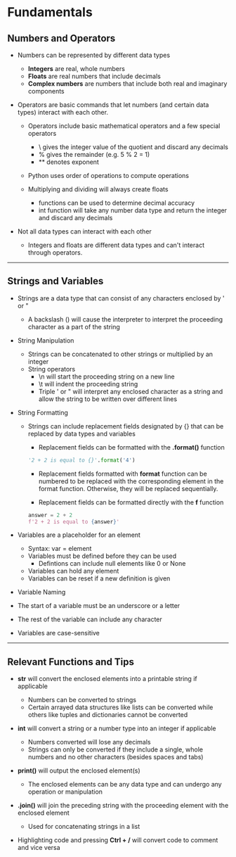 # Fundamentals

## Numbers and Operators

- Numbers can be represented by different data types
  - **Integers** are real, whole numbers
  - **Floats** are real numbers that include decimals
  - **Complex numbers** are numbers that include both real and imaginary components

- Operators are basic commands that let numbers (and certain data types) interact with each other.
  - Operators include basic mathematical operators and a few special operators
    - \\ gives the integer value of the quotient and discard any decimals
    - % gives the remainder (e.g. 5 % 2 = 1)
    - ** denotes exponent
    
  - Python uses order of operations to compute operations
  - Multiplying and dividing will always create floats
    - functions can be used to determine decimal accuracy
    - int function will take any number data type and return the integer and discard any decimals

- Not all data types can interact with each other
  - Integers and floats are different data types and can't interact through operators.

---

## Strings and Variables

- Strings are a data type that can consist of any characters enclosed by ' or "
  - A backslash (\) will cause the interpreter to interpret the proceeding character as a part of the string
  
- String Manipulation
  - Strings can be concatenated to other strings or multiplied by an integer
  - String operators
    - \n will start the proceeding string on a new line
    - \t will indent the proceeding string
    - Triple ' or " will interpret any enclosed character as a string and allow the string to be written over different lines
    
- String Formatting
  - Strings can include replacement fields designated by {} that can be replaced by data types and variables
    - Replacement fields can be formatted with the **.format()** function
    
    ```python
    '2 + 2 is equal to {}'.format('4')
    ```
    
    - Replacement fields formatted with **format** function can be numbered to be replaced with the corresponding element in the format function.  Otherwise, they will be replaced sequentially.
    
    - Replacement fields can be formatted directly with the **f** function
    
    ```python
    answer = 2 + 2
    f'2 + 2 is equal to {answer}'
    ```

- Variables are a placeholder for an element
  - Syntax: var = element
  - Variables must be defined before they can be used
    - Defintions can include null elements like 0 or None
  - Variables can hold any element
  - Variables can be reset if a new definition is given
 
 - Variable Naming
  - The start of a variable must be an underscore or a letter
  - The rest of the variable can include any character
  - Variables are case-sensitive

---

## Relevant Functions and Tips

- **str** will convert the enclosed elements into a printable string if applicable
  - Numbers can be converted to strings
  - Certain arrayed data structures like lists can be converted while others like tuples and dictionaries cannot be converted

- **int** will convert a string or a number type into an integer if applicable
  - Numbers converted will lose any decimals
  - Strings can only be converted if they include a single, whole numbers and no other characters (besides spaces and tabs)
  
- **print()** will output the enclosed element(s)
  - The enclosed elements can be any data type and can undergo any operation or manipulation
 
- **.join()** will join the preceding string with the proceeding element with the enclosed element
  - Used for concatenating strings in a list

- Highlighting code and pressing **Ctrl + /** will convert code to comment and vice versa
